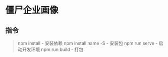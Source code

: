 # 僵尸企业画像

## 指令

> npm install - 安装依赖
> npm install name -S   - 安装包
> npm run serve - 启动开发环境
> npm run build - 打包

